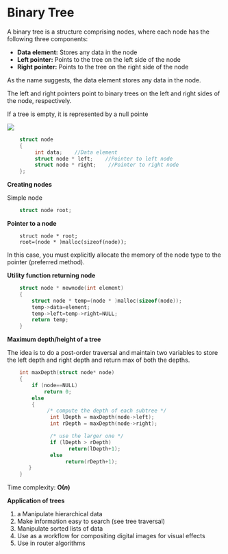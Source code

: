 # Binary Tree

A binary tree is a structure comprising nodes, where each node has the following three components:

* **Data element:** Stores any data in the node
* **Left pointer:** Points to the tree on the left side of the node
* **Right pointer:** Points to the tree on the right side of the node

As the name suggests, the data element stores any data in the node.

The left and right pointers point to binary trees on the left and right sides of the node, respectively.

If a tree is empty, it is represented by a null pointe

![](https://i.imgur.com/zBjm3Ya.png)

```c
    struct node
    {
         int data;    //Data element
         struct node * left;    //Pointer to left node
         struct node * right;    //Pointer to right node
    };
```

**Creating nodes**

Simple node

```c
    struct node root;
```
**Pointer to a node**
```
    struct node * root;
    root=(node * )malloc(sizeof(node));
```
In this case, you must explicitly allocate the memory of the node type to the pointer (preferred method).

**Utility function returning node**

```c
    struct node * newnode(int element)
    {
        struct node * temp=(node * )malloc(sizeof(node));
        temp->data=element;
        temp->left=temp->right=NULL;
        return temp;
    }
```

**Maximum depth/height of a tree**

The idea is to do a post-order traversal and maintain two variables to store the left depth and right depth and return max of both the depths.

```c
    int maxDepth(struct node* node) 
    {
        if (node==NULL) 
            return 0;
        else
        {
             /* compute the depth of each subtree */
              int lDepth = maxDepth(node->left);
              int rDepth = maxDepth(node->right);

              /* use the larger one */
              if (lDepth > rDepth) 
                    return(lDepth+1);
              else 
                   return(rDepth+1);
       }
    }
```
Time complexity: **O(*n*)** 

**Application of trees**

1. a Manipulate hierarchical data
2. Make information easy to search (see tree traversal)
3. Manipulate sorted lists of data
4. Use as a workflow for compositing digital images for visual effects
5. Use in router algorithms
